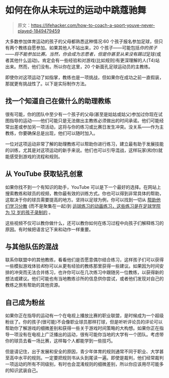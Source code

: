 # 如何在你从未玩过的运动中跳蔻驰舞

> 原文：<https://lifehacker.com/how-to-coach-a-sport-youve-never-played-1849479459>

大多数参加体育运动的孩子的父母都熟悉这种情况:60 个孩子报名参加足球，但只有两个教练自愿参加。如果其他人不站出来，20 个孩子——可能包括*你的孩子——*将不能参加比赛。当然，你会成为志愿者，但是你甚至从来没有*踢过*足球(或者其他什么运动)。肯定会有一些经验和对游戏(比如规则)有更深理解的人(T4)站出来。然而，他们没有。所以你在这里，20 个新面孔足球运动员的主教练。



即使你对这项运动了如指掌，教练也是一项挑战，但如果你在成功之前一直假装，那就更有挑战性了。以下是实际制作方法。

## 找一个知道自己在做什么的助理教练

很有可能，你的团队中至少有一个孩子的父母(甚至是姑姑或姑父)参加过你现在试图指导的运动——他们可能只是无法做出主教练必须做出的时间承诺。他们可能经常出差或参加另一项活动，这将与你的练习或比赛日发生冲突。没关系——作为主教练，你要确保总是出现，他们可以随时加入。

一位对这项运动非常了解的助理教练可以帮助你进行练习，建立最有助于发展技能的训练，尤其是对这项运动的新手来说。他们也可以引导混战，这样玩家(和你)就能感受到游戏的流程和规则。

## 从 YouTube 获取钻孔创意

如果你找不到一个有知识的助手，YouTube 可以是下一个最好的选择。在网站上搜索教练和球员的视频，教你最有效的训练方式。你也可以得到非常具体的帮助，这取决于你的球员需要提高的地方。坚持以足球为例，你可以找到一切从 [帮助他们学习分散](https://www.youtube.com/watch?v=dkoWJPzxylA) (而不是聚集在一起)到 [运球练习的动画练习，这些练习是在足球学院为 12 岁的孩子录制的](https://www.youtube.com/watch?v=SxKA6Foty98) 。

这些视频不仅可以教你做什么，还可以教你如何在练习过程中向孩子们解释练习的原因。有时候把语言记下来和动作一样重要。

## **与其他队伍的混战**

联系你联盟中的其他教练，看看他们是否愿意偶尔结合练习，这样孩子们可以获得一些模拟游戏体验*和*你可以从更有经验的教练那里获得一些建议。如果因为时间安排的冲突而无法合并练习，也许你可以在几次练习中跟随另一位教练，以获得新的想法或建议。他们可能也有当地教练诊所的信息供你尝试，或者他们发现对自己的教练之旅有帮助的其他资源。

## 自己成为粉丝

如果你正在指导的运动有一个在电视上播放比赛的职业联盟，是时候成为一个超级粉丝了。你的孩子(很可能)不会像职业球员那样打球，但是听听评论员的评论可以帮助你了解游戏的细微差别和获得一些关于游戏时间策略的大构想。如果你正在指导一项没有在电视上广泛播出的运动，很有可能你当地的大学有一个团队。考虑带你的球员去看一场比赛，这样每个人都能学到一些技巧。

但是请记住，出于发展和安全的原因，青少年体育的规则通常不同于职业、大学甚至高中水平的规则。一定要把规则书从头到尾读一遍。即使是裁判，他们经常裁判一项运动的所有不同级别，有时也会混淆规则的细微差别，所以你应该用尽可能多的知识武装自己。